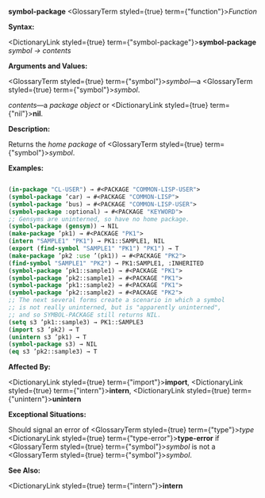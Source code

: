 **symbol-package** <GlossaryTerm styled={true} term={"function"}><i>Function</i></GlossaryTerm> 



**Syntax:** 



<DictionaryLink styled={true} term={"symbol-package"}><b>symbol-package</b></DictionaryLink> *symbol → contents* 



**Arguments and Values:** 



<GlossaryTerm styled={true} term={"symbol"}><i>symbol</i></GlossaryTerm>—a <GlossaryTerm styled={true} term={"symbol"}><i>symbol</i></GlossaryTerm>. 



*contents*—a *package object* or <DictionaryLink styled={true} term={"nil"}><b>nil</b></DictionaryLink>. 



**Description:** 



Returns the *home package* of <GlossaryTerm styled={true} term={"symbol"}><i>symbol</i></GlossaryTerm>. 



**Examples:**
```lisp

(in-package "CL-USER") → #<PACKAGE "COMMON-LISP-USER"> 
(symbol-package ’car) → #<PACKAGE "COMMON-LISP"> 
(symbol-package ’bus) → #<PACKAGE "COMMON-LISP-USER"> 
(symbol-package :optional) → #<PACKAGE "KEYWORD"> 
;; Gensyms are uninterned, so have no home package. 
(symbol-package (gensym)) → NIL 
(make-package ’pk1) → #<PACKAGE "PK1"> 
(intern "SAMPLE1" "PK1") → PK1::SAMPLE1, NIL 
(export (find-symbol "SAMPLE1" "PK1") "PK1") → T 
(make-package ’pk2 :use ’(pk1)) → #<PACKAGE "PK2"> 
(find-symbol "SAMPLE1" "PK2") → PK1:SAMPLE1, :INHERITED 
(symbol-package ’pk1::sample1) → #<PACKAGE "PK1"> 
(symbol-package ’pk2::sample1) → #<PACKAGE "PK1"> 
(symbol-package ’pk1::sample2) → #<PACKAGE "PK1"> 
(symbol-package ’pk2::sample2) → #<PACKAGE "PK2"> 
;; The next several forms create a scenario in which a symbol 
;; is not really uninterned, but is "apparently uninterned", 
;; and so SYMBOL-PACKAGE still returns NIL. 
(setq s3 ’pk1::sample3) → PK1::SAMPLE3 
(import s3 ’pk2) → T 
(unintern s3 ’pk1) → T 
(symbol-package s3) → NIL 
(eq s3 ’pk2::sample3) → T 

```
**Affected By:** 



<DictionaryLink styled={true} term={"import"}><b>import</b></DictionaryLink>, <DictionaryLink styled={true} term={"intern"}><b>intern</b></DictionaryLink>, <DictionaryLink styled={true} term={"unintern"}><b>unintern</b></DictionaryLink> 



**Exceptional Situations:** 



Should signal an error of <GlossaryTerm styled={true} term={"type"}><i>type</i></GlossaryTerm> <DictionaryLink styled={true} term={"type-error"}><b>type-error</b></DictionaryLink> if <GlossaryTerm styled={true} term={"symbol"}><i>symbol</i></GlossaryTerm> is not a <GlossaryTerm styled={true} term={"symbol"}><i>symbol</i></GlossaryTerm>. 







 



 



**See Also:** 



<DictionaryLink styled={true} term={"intern"}><b>intern</b></DictionaryLink> 



